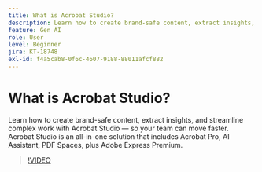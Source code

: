```yaml
---
title: What is Acrobat Studio?
description: Learn how to create brand-safe content, extract insights, and streamline complex work with Acrobat Studio
feature: Gen AI
role: User
level: Beginner
jira: KT-18748
exl-id: f4a5cab8-0f6c-4607-9188-88011afcf882
---
```

# What is Acrobat Studio?

Learn how to create brand-safe content, extract insights, and streamline complex work with Acrobat Studio — so your team can move faster. Acrobat Studio is an all-in-one solution that includes Acrobat Pro, AI Assistant, PDF Spaces, plus Adobe Express Premium.

>[!VIDEO](https://video.tv.adobe.com/v/3475053?quality=12&learn=on&hidetitle=true)
